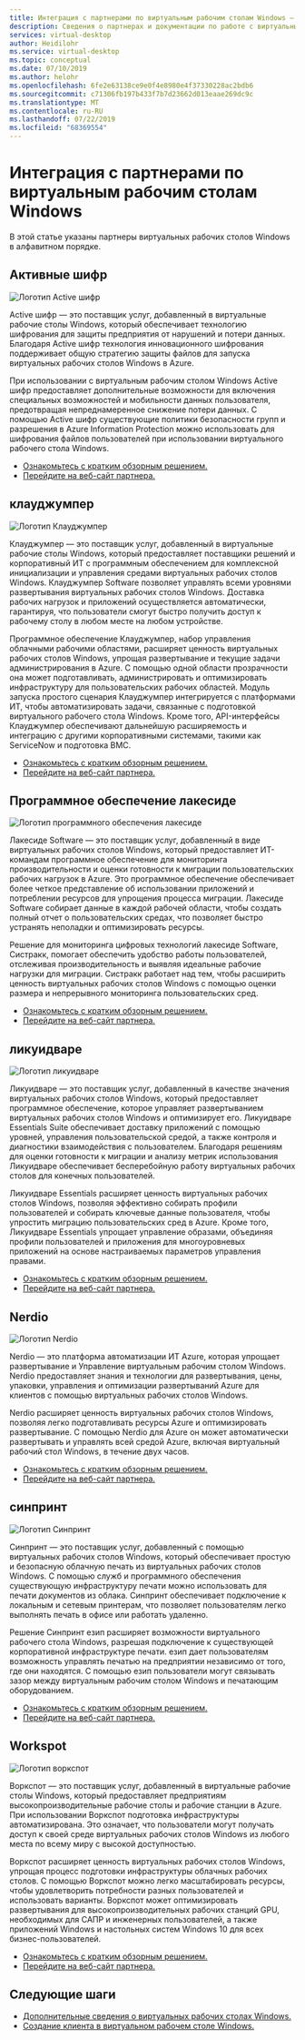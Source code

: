 ```yaml
---
title: Интеграция с партнерами по виртуальным рабочим столам Windows — Azure
description: Сведения о партнерах и документации по работе с виртуальными рабочими системами Windows о способах интеграции с ними.
services: virtual-desktop
author: Heidilohr
ms.service: virtual-desktop
ms.topic: conceptual
ms.date: 07/10/2019
ms.author: helohr
ms.openlocfilehash: 6fe2e63138ce9e0f4e8980e4f37330228ac2bdb6
ms.sourcegitcommit: c71306fb197b433f7b7d23662d013eaae269dc9c
ms.translationtype: MT
ms.contentlocale: ru-RU
ms.lasthandoff: 07/22/2019
ms.locfileid: "68369554"
---
```

# <a name="windows-virtual-desktop-partner-integrations"></a>Интеграция с партнерами по виртуальным рабочим столам Windows

В этой статье указаны партнеры виртуальных рабочих столов Windows в алфавитном порядке.

## <a name="active-cypher"></a>Активные шифр

![Логотип Active шифр](./media/partners/active-cypher.png)

Active шифр — это поставщик услуг, добавленный в виртуальные рабочие столы Windows, который обеспечивает технологию шифрования для защиты предприятия от нарушений и потери данных. Благодаря Active шифр технология инновационного шифрования поддерживает общую стратегию защиты файлов для запуска виртуальных рабочих столов Windows в Azure.

При использовании с виртуальным рабочим столом Windows Active шифр предоставляет дополнительные возможности для включения специальных возможностей и мобильности данных пользователя, предотвращая непреднамеренное снижение потери данных. С помощью Active шифр существующие политики безопасности групп и разрешения в Azure Information Protection можно использовать для шифрования файлов пользователей при использовании виртуального рабочего стола Windows.

- [Ознакомьтесь с кратким обзорным решением.](https://query.prod.cms.rt.microsoft.com/cms/api/am/binary/RE3oNLu)
- [Перейдите на веб-сайт партнера.](https://activecypher.com/)

## <a name="cloudjumper"></a>клауджумпер

![Логотип Клауджумпер](./media/partners/cloudjumper.png)

Клауджумпер — это поставщик услуг, добавленный в виртуальные рабочие столы Windows, который предоставляет поставщики решений и корпоративный ИТ с программным обеспечением для комплексной инициализации и управления средами виртуальных рабочих столов Windows. Клауджумпер Software позволяет управлять всеми уровнями развертывания виртуальных рабочих столов Windows. Доставка рабочих нагрузок и приложений осуществляется автоматически, гарантируя, что пользователи смогут быстро получить доступ к рабочему столу в любом месте на любом устройстве.

Программное обеспечение Клауджумпер, набор управления облачными рабочими областями, расширяет ценность виртуальных рабочих столов Windows, упрощая развертывание и текущие задачи администрирования в Azure. С помощью одной области прозрачности она может подготавливать, администрировать и оптимизировать инфраструктуру для пользовательских рабочих областей. Модуль запуска простого сценария Клауджумпер интегрируется с платформами ИТ, чтобы автоматизировать задачи, связанные с подготовкой виртуального рабочего стола Windows. Кроме того, API-интерфейсы Клауджумпер обеспечивают дальнейшую расширяемость и интеграцию с другими корпоративными системами, такими как ServiceNow и подготовка BMC.

- [Ознакомьтесь с кратким обзорным решением.](https://query.prod.cms.rt.microsoft.com/cms/api/am/binary/RE3p0Mg)
- [Перейдите на веб-сайт партнера.](https://cloudjumper.com/wvd/)

## <a name="lakeside-software"></a>Программное обеспечение лакесиде

![Логотип программного обеспечения лакесиде](./media/partners/lakeside.png)

Лакесиде Software — это поставщик услуг, добавленный в виде виртуальных рабочих столов Windows, который предоставляет ИТ-командам программное обеспечение для мониторинга производительности и оценки готовности к миграции пользовательских рабочих нагрузок в Azure. Это программное обеспечение обеспечивает более четкое представление об использовании приложений и потреблении ресурсов для упрощения процесса миграции. Лакесиде Software собирает данные в каждой рабочей области, чтобы создать полный отчет о пользовательских средах, что позволяет быстро устранять неполадки и оптимизировать ресурсы.

Решение для мониторинга цифровых технологий лакесиде Software, Систракк, помогает обеспечить удобство работы пользователей, отслеживая производительность и выявляя идеальные рабочие нагрузки для миграции. Систракк работает над тем, чтобы расширить ценность виртуальных рабочих столов Windows с помощью оценки размера и непрерывного мониторинга пользовательских сред.

- [Ознакомьтесь с кратким обзорным решением.](https://query.prod.cms.rt.microsoft.com/cms/api/am/binary/RE3oL8Q)
- [Перейдите на веб-сайт партнера.](https://www.lakesidesoftware.com/assessments/wvd)

## <a name="liquidware"></a>ликуидваре

![Логотип ликуидваре](./media/partners/liquidware.png)

Ликуидваре — это поставщик услуг, добавленный в качестве значения виртуальных рабочих столов Windows, который предоставляет программное обеспечение, которое управляет развертыванием виртуальных рабочих столов Windows и оптимизирует его. Ликуидваре Essentials Suite обеспечивает доставку приложений с помощью уровней, управления пользовательской средой, а также контроля и диагностики взаимодействия с пользователем. Благодаря решениям для оценки готовности к миграции и анализу метрик использования Ликуидваре обеспечивает бесперебойную работу виртуальных рабочих столов для конечных пользователей.

Ликуидваре Essentials расширяет ценность виртуальных рабочих столов Windows, позволяя эффективно собирать профили пользователей и собирать ключевые данные пользователя, чтобы упростить миграцию пользовательских сред в Azure. Кроме того, Ликуидваре Essentials упрощает управление образами, объединяя профили пользователей и приложения для многоуровневых приложений на основе настраиваемых параметров управления правами.

- [Ознакомьтесь с кратким обзорным решением.](https://query.prod.cms.rt.microsoft.com/cms/api/am/binary/RE3oSY1)
- [Перейдите на веб-сайт партнера.](https://www.liquidware.com/solutions/solutions-platform/microsoft)

## <a name="nerdio"></a>Nerdio

![Логотип Nerdio](./media/partners/nerdio.png)

Nerdio — это платформа автоматизации ИТ Azure, которая упрощает развертывание и Управление виртуальным рабочим столом Windows. Nerdio предоставляет знания и технологии для развертывания, цены, упаковки, управления и оптимизации развертываний Azure для клиентов с помощью виртуальных рабочих столов Windows.

Nerdio расширяет ценность виртуальных рабочих столов Windows, позволяя легко подготавливать ресурсы Azure и оптимизировать развертывание. С помощью Nerdio для Azure он может автоматически развертывать и управлять всей средой Azure, включая виртуальный рабочий стол Windows, в течение двух часов.

- [Ознакомьтесь с кратким обзорным решением.](https://query.prod.cms.rt.microsoft.com/cms/api/am/binary/RE3p0Mh)
- [Перейдите на веб-сайт партнера.](https://getnerdio.com/academy/windows-virtual-desktop-explained-for-msps/)

## <a name="thinprint"></a>синпринт

![Логотип Синпринт](./media/partners/thinprint.png)

Синпринт — это поставщик услуг, добавленный с помощью виртуальных рабочих столов Windows, который обеспечивает простую и безопасную облачную печать из виртуальных рабочих столов Windows. С помощью служб и программного обеспечения существующую инфраструктуру печати можно использовать для печати документов из облака. Синпринт обеспечивает подключение к локальным и сетевым принтерам, что позволяет пользователям легко выполнять печать в офисе или работать удаленно.

Решение Синпринт езип расширяет возможности виртуального рабочего стола Windows, разрешая подключение к существующей корпоративной инфраструктуре печати. езип дает пользователям возможность управлять печатью на предприятии независимо от того, где они находятся. С помощью езип пользователи могут связывать зазор между виртуальным рабочим столом Windows и печатающим оборудованием.

- [Ознакомьтесь с кратким обзорным решением.](https://query.prod.cms.rt.microsoft.com/cms/api/am/binary/RE3oYas)
- [Перейдите на веб-сайт партнера.](http://www.ezeep.com/wvd-printing)

## <a name="workspot"></a>Workspot

![Логотип воркспот](./media/partners/workspot.png)

Воркспот — это поставщик услуг, добавленный в виртуальные рабочие столы Windows, который предоставляет предприятиям высокопроизводительные рабочие столы и рабочие станции в Azure. При использовании Воркспот подготовка инфраструктуры автоматизирована. Это означает, что пользователи могут получать доступ к своей среде виртуальных рабочих столов Windows из любого места по всему миру с высокой доступностью.

Воркспот расширяет ценность виртуальных рабочих столов Windows, упрощая процесс подготовки инфраструктуры облачных рабочих столов. С помощью Воркспот можно легко масштабировать ресурсы, чтобы удовлетворить потребности разных пользователей и использовать варианты. Воркспот может оптимизировать развертывания для высокопроизводительных рабочих станций GPU, необходимых для САПР и инженерных пользователей, а также приложений Windows и настольных систем Windows 10 для всех бизнес-пользователей.

- [Ознакомьтесь с кратким обзорным решением.](https://query.prod.cms.rt.microsoft.com/cms/api/am/binary/RE3oL8P)
- [Перейдите на веб-сайт партнера.](https://www.workspot.com/wvd)

## <a name="next-steps"></a>Следующие шаги

- [Дополнительные сведения о виртуальных рабочих столах Windows.](overview.md)
- [Создание клиента в виртуальном рабочем столе Windows.](tenant-setup-azure-active-directory.md)
